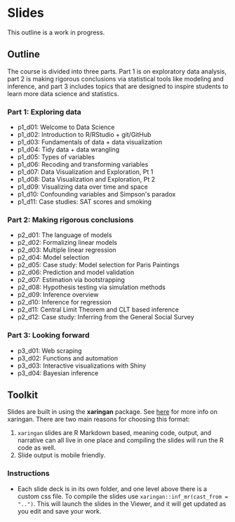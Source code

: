 # Slides

This outline is a work in progress.

## Outline

The course is divided into three parts. Part 1 is on exploratory data analysis, part 2 is making rigorous conclusions via statistical tools like modeling and inference, and part 3 includes topics that are designed to inspire students to learn more data science and statistics.

### Part 1: Exploring data

- p1_d01: Welcome to Data Science
- p1_d02: Introduction to R/RStudio + git/GitHub
- p1_d03: Fundamentals of data + data visualization
- p1_d04: Tidy data + data wrangling
- p1_d05: Types of variables
- p1_d06: Recoding and transforming variables
- p1_d07: Data Visualization and Exploration, Pt 1
- p1_d08: Data Visualization and Exploration, Pt 2
- p1_d09: Visualizing data over time and space
- p1_d10: Confounding variables and Simpson's paradox
- p1_d11: Case studies: SAT scores and smoking

### Part 2: Making rigorous conclusions

- p2_d01: The language of models
- p2_d02: Formalizing linear models
- p2_d03: Multiple linear regression
- p2_d04: Model selection
- p2_d05: Case study: Model selection for Paris Paintings
- p2_d06: Prediction and model validation
- p2_d07: Estimation via bootstrapping
- p2_d08: Hypothesis testing via simulation methods
- p2_d09: Inference overview
- p2_d10: Inference for regression
- p2_d11: Central Limit Theorem and CLT based inference
- p2_d12: Case study: Inferring from the General Social Survey

### Part 3: Looking forward

- p3_d01: Web scraping
- p3_d02: Functions and automation
- p3_d03: Interactive visualizations with Shiny
- p3_d04: Bayesian inference

## Toolkit

Slides are built in using the **xaringan** package. See [here](https://github.com/yihui/xaringan) for more info on xaringan. There are two main reasons for choosing this format:

1. `xaringan` slides are R Markdown based, meaning code, output, and narrative can all live in one place and compiling the slides will run the R code as well.
2. Slide output is mobile friendly.

### Instructions

- Each slide deck is in its own folder, and one level above there is a custom css file. To compile the slides use `xaringan::inf_mr(cast_from = "..")`. This will launch the slides in the Viewer, and it will get updated as you edit and save your work.
